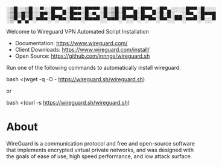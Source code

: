 <span style='font-family: "Lucida Console";line-height: 14px;font-size: 14px;display: inline-block;'>░▒█░░▒█░░▀░░█▀▀▄░█▀▀░█▀▀▀░█░▒█░█▀▀▄░█▀▀▄░█▀▄░░░░█▀▀░█░░░<br>░▒█▒█▒█░░█▀░█▄▄▀░█▀▀░█░▀▄░█░▒█░█▄▄█░█▄▄▀░█░█░▄▄░▀▀▄░█▀▀█<br>░▒▀▄▀▄▀░▀▀▀░▀░▀▀░▀▀▀░▀▀▀▀░░▀▀▀░▀░░▀░▀░▀▀░▀▀░░▀▀░▀▀▀░▀░░▀<br></span>

Welcome to Wireguard VPN Automated Script Installation

* Documentation: https://www.wireguard.com/
* Client Downloads: https://www.wireguard.com/install/
* Open Source: https://github.com/jnnngs/wireguard.sh


Run one of the following commands to automatically install wireguard.

bash <(wget -q -O - https://wireguard.sh/wireguard.sh)

or

bash <(curl -s https://wireguard.sh/wireguard.sh)

# About
WireGuard is a communication protocol and free and open-source software that implements encrypted virtual private networks, and was designed with the goals of ease of use, high speed performance, and low attack surface.
